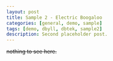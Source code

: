 ```yaml
---
layout: post
title: Sample 2 - Electric Boogaloo
categories: [general, demo, sample]
tags: [demo, dbyll, dbtek, sample2]
description: Second placeholder post.
---
```


~~nothing to see here.~~
